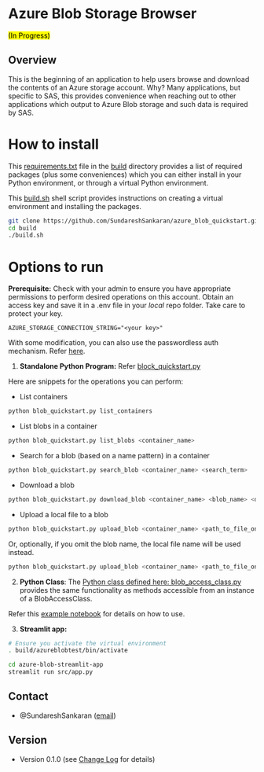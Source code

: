 # Azure Blob Storage Browser

<mark> (In Progress)</mark>

## Overview
This is the beginning of an application to help users browse and download the contents of an Azure storage account.
Why?  Many applications, but specific to SAS, this provides convenience when reaching out to other applications which output to Azure Blob storage and such data is required by SAS.

# How to install

This [requirements.txt](./build/requirements.txt) file in the [build](./build/) directory provides a list of required packages (plus some conveniences) which you can either install in your Python environment, or through a virtual Python environment.

This [build.sh](./build/build.sh) shell script provides instructions on creating a virtual environment and installing the packages.

```bash
git clone https://github.com/SundareshSankaran/azure_blob_quickstart.git
cd build
./build.sh
```

# Options to run

**Prerequisite:** Check with your admin to ensure you have appropriate permissions to perform desired operations on this account.  Obtain an access key and save it in a .env file in your *local* repo folder.  Take care to protect your key.

```
AZURE_STORAGE_CONNECTION_STRING="<your key>"
```
With some modification, you can also use the passwordless auth mechanism.  Refer [here](https://learn.microsoft.com/en-us/azure/storage/blobs/storage-quickstart-blobs-python?tabs=managed-identity%2Croles-azure-portal%2Csign-in-azure-cli&pivots=blob-storage-quickstart-scratch).

1. **Standalone Python Program:** Refer [block_quickstart.py](./blob_quickstart.py)

Here are snippets for the operations you can perform:

- List containers

```bash
python blob_quickstart.py list_containers
```

- List blobs in a container

```bash
python blob_quickstart.py list_blobs <container_name> 
```

- Search for a blob (based on a name pattern) in a container

```bash
python blob_quickstart.py search_blob <container_name> <search_term>
```

- Download a blob

```bash
python blob_quickstart.py download_blob <container_name> <blob_name> <download_path_on_client_machine>
```

- Upload a local file to a blob

```bash
python blob_quickstart.py upload_blob <container_name> <path_to_file_on_local_machine> <blob_name>
```

Or, optionally, if you omit the blob name, the local file name will be used instead.  

```bash
python blob_quickstart.py upload_blob <container_name> <path_to_file_on_local_machine> 
```

2. **Python Class**:  The [Python class defined here: blob_access_class.py](./blob_access_class.py) provides the same functionality as methods accessible from an instance of a BlobAccessClass.

Refer this [example notebook](./tests/test_class.ipynb) for details on how to use.

3. **Streamlit app:**

```bash
# Ensure you activate the virtual environment
. build/azureblobtest/bin/activate

cd azure-blob-streamlit-app
streamlit run src/app.py

```

## Contact
- @SundareshSankaran ([email](mailto:sundaresh.sankaran@gmail.com))

## Version 
- Version 0.1.0 (see [Change Log](./CHANGELOG.md) for details)